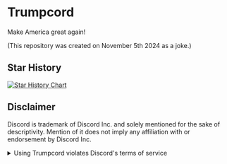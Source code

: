 # Trumpcord

Make America great again!

(This repository was created on November 5th 2024 as a joke.)

## Star History

<a href="https://star-history.com/#Oglo12/Trumpcord&Timeline">
  <picture>
    <source media="(prefers-color-scheme: dark)" srcset="https://api.star-history.com/svg?repos=Oglo12/Trumpcord&type=Timeline&theme=dark" />
    <source media="(prefers-color-scheme: light)" srcset="https://api.star-history.com/svg?repos=Oglo12/Trumpcord&type=Timeline" />
    <img alt="Star History Chart" src="https://api.star-history.com/svg?repos=Oglo12/Trumpcord&type=Timeline" />
  </picture>
</a>

## Disclaimer

Discord is trademark of Discord Inc. and solely mentioned for the sake of descriptivity.
Mention of it does not imply any affiliation with or endorsement by Discord Inc.

<details>
<summary>Using Trumpcord violates Discord's terms of service</summary>

Client modifications are against Discord’s Terms of Service.

However, Discord is pretty indifferent about them and there are no known cases of users getting banned for using client mods! So you should generally be fine as long as you don’t use any plugins that implement abusive behaviour. But no worries, all inbuilt plugins are safe to use!

Regardless, if your account is very important to you and it getting disabled would be a disaster for you, you should probably not use any client mods (not exclusive to Vencord), just to be safe

Additionally, make sure not to post screenshots with Vencord in a server where you might get banned for it

</details>
